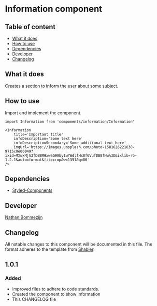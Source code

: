 # Information component

## Table of content
- [What it does](#what-it-does)
- [How to use](#How-to-use)
- [Dependencies](#Dependencies)
- [Developer](#Developer)
- [Changelog](#Changelog)


## What it does
Creates a section to inform the user about some subject.

## How to use
Import and implement the component.
```JS
import Information from 'components/information/Information'

<Information
    title='Important title'
    infoDescription='Some text here'
    infoDescriptionSecondary='Some additional text here'
    imgUrl='https://images.unsplash.com/photo-1581626221838-9715c0e06049?ixid=MXwxMjA3fDB8MHxwaG90by1wYWdlfHx8fGVufDB8fHw%3D&ixlib=rb-1.2.1&auto=format&fit=crop&w=1351&q=80'
/>
```

## Dependencies
* [Styled-Components](https://styled-components.com/)


## Developer
[Nathan Bommezijn](github.com/dewarian)

## Changelog

All notable changes to this component will be documented in this file.
The format adheres to the template from [Shabier](github.com/sjagoori).

## 1.0.1

### Added
- Improved files to adhere to code standards.
- Created the component to show information
- This CHANGELOG file